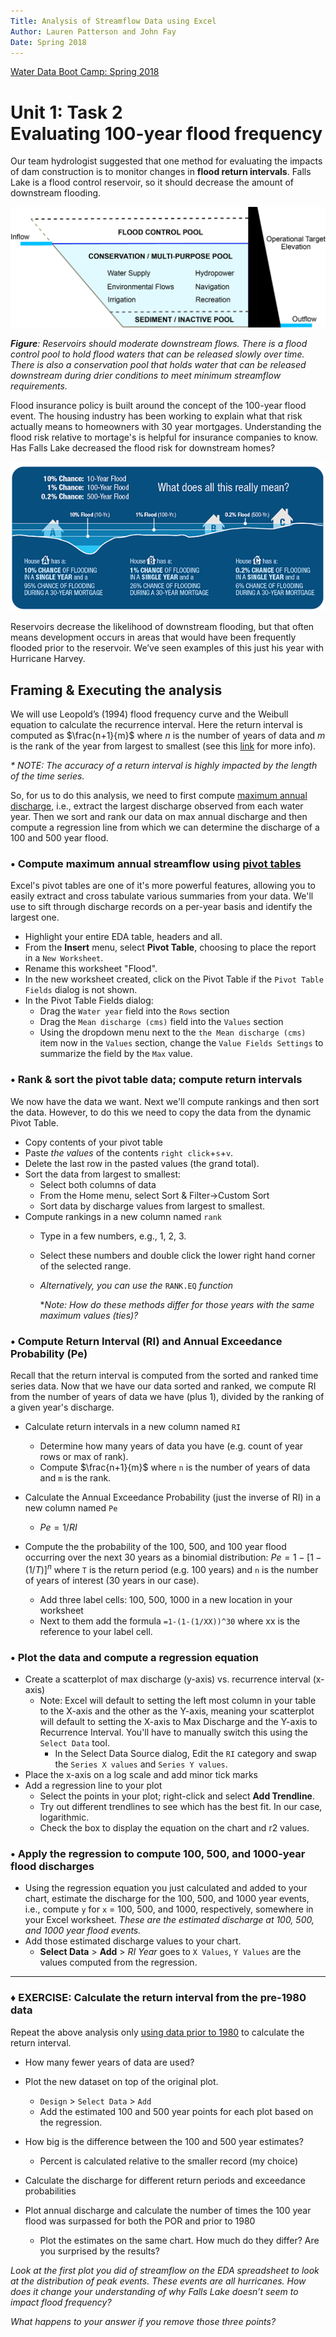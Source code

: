 ```yaml
---
Title: Analysis of Streamflow Data using Excel
Author: Lauren Patterson and John Fay
Date: Spring 2018
---
```


[Water Data Boot Camp: Spring 2018](./index.html)

# Unit 1: Task 2<br>Evaluating 100-year flood frequency

Our team hydrologist suggested that one method for evaluating the impacts of dam construction is to monitor changes in **flood return intervals**. Falls Lake is a flood control reservoir, so it should decrease the amount of downstream flooding.

 ![image3](media/image3.png)

***Figure**: Reservoirs should moderate downstream flows. There is a flood control pool to hold flood waters that can be released slowly over time. There is also a conservation pool that holds water that can be released downstream during drier conditions to meet minimum streamflow requirements.*



Flood insurance policy is built around the concept of the 100-year flood event. The housing industry has been working to explain what that risk actually means to homeowners with 30 year mortgages. Understanding the flood risk relative to mortage's is helpful for insurance companies to know. Has Falls Lake decreased the flood risk for downstream homes?

![image4](media/image4.png)

Reservoirs decrease the likelihood of downstream flooding, but that often means development occurs in areas that would have been frequently flooded prior to the reservoir. We’ve seen examples of this just his year with Hurricane Harvey.



## Framing & Executing the analysis

We will use Leopold’s (1994) flood frequency curve and the Weibull equation to calculate the recurrence interval. Here the return interval is computed as $\frac{n+1}{m}$ where $n$ is the number of years of data and $m$ is the rank of the year from largest to smallest (see this [link](https://en.wikipedia.org/wiki/Return_period) for more info). 	

*\* NOTE: The accuracy of a return interval is highly impacted by the length of the time series.*

So, for us to do this analysis, we need to first compute <u>maximum annual discharge</u>, i.e., extract the largest discharge observed from each water year. Then we sort and rank our data on max annual discharge and then compute a regression line from which we can determine the discharge of a 100 and 500 year flood. 

### • Compute maximum annual streamflow using <u>pivot tables</u>

Excel's pivot tables are one of it's more powerful features, allowing you to easily extract and cross tabulate various summaries from your data. We'll use to sift through discharge records on a per-year basis and identify the largest one. 

* Highlight your entire EDA table, headers and all.
* From the **Insert** menu, select **Pivot Table**, choosing to place the report in a `New Worksheet`.
* Rename this worksheet "Flood".
* In the new worksheet created, click on the Pivot Table if the `Pivot Table Fields` dialog is not shown. 
* In the Pivot Table Fields dialog:
  * Drag the `Water year` field into the `Rows` section
  * Drag the `Mean discharge (cms)` field into the `Values` section
  * Using the dropdown menu next to the `the Mean discharge (cms)` item now in the `Values` section, change the `Value Fields Settings` to summarize the field by the `Max` value.  

### • Rank & sort the pivot table data; compute return intervals 

We now have the data we want. Next we'll compute rankings and then sort the data. However, to do this we need to copy the data from the dynamic Pivot Table.

* Copy contents of your pivot table
* Paste *the values* of the contents `right click`+`s`+`v`.
* Delete the last row in the pasted values (the grand total).
* Sort the data from largest to smallest: 
  * Select both columns of data
  * From the Home menu, select Sort & Filter->Custom Sort 
  * Sort data by discharge values from largest to smallest. 
* Compute rankings in a new column named `rank`
  * Type in a few numbers, e.g., 1, 2, 3.

  * Select these numbers and double click the lower right hand corner of the selected range.

  * *Alternatively, you can use the* `RANK.EQ` *function*

    **Note: How do these methods differ for those years with the same maximum values (ties)?*

### • Compute Return Interval (RI) and Annual Exceedance Probability (Pe) 

Recall that the return interval is computed from the sorted and ranked time series data. Now that we have our data sorted and ranked, we compute RI from the number of years of data we have (plus 1), divided by the ranking of a given year's discharge. 

* Calculate return intervals in a new column named `RI`
  * Determine how many years of data you have (e.g. count of year rows or max of rank).
  * Compute  $\frac{n+1}{m}$ where `n` is the number of years of data and `m` is the rank.


* Calculate the Annual Exceedance Probability (just the inverse of RI) in a new column named `Pe`
  * $Pe = 1/RI$
* Compute the the probability of the 100, 500, and 100 year flood occurring over the next 30 years as a binomial distribution: $Pe =1 - [1-(1/T)]^n$ where `T` is the return period (e.g. 100 years) and `n` is the number of years of interest (30 years in our case).
  * Add three label cells: 100, 500, 1000 in a new location in your worksheet
  * Next to them add the formula `=1-(1-(1/XX))^30` where xx is the reference to your label cell. 

### • Plot the data and compute a regression equation

* Create a scatterplot of max discharge (y-axis) vs. recurrence interval (x-axis)
  * Note: Excel will default to setting the left most column in your table to the X-axis and the other as the Y-axis, meaning your scatterplot will default to setting the X-axis to Max Discharge and the Y-axis to Recurrence Interval. You'll have to manually switch this using the `Select Data` tool. 
    * In the Select Data Source dialog, Edit the `RI` category and swap the `Series X values` and `Series Y values`.
* Place the x-axis on a log scale and add minor tick marks
* Add a regression line to your plot
  * Select the points in your plot; right-click and select **Add Trendline**.
  * Try out different trendlines to see which has the best fit. In our case, logarithmic.
  * Check the box to display the equation on the chart and r2 values.

### • Apply the regression to compute 100, 500, and 1000-year flood discharges

* Using the regression equation you just calculated and added to your chart, estimate the discharge for the 100, 500, and 1000 year events, i.e., compute `y` for `x` = 100, 500, and 1000, respectively, somewhere in your Excel worksheet. *These are the estimated discharge at 100, 500, and 1000 year flood events.* 
* Add those estimated discharge values to your chart. 
  * **Select Data** > **Add** > *RI Year* goes to `X Values`, `Y Values` are the values computed from the regression.

---

### ♦ EXERCISE: Calculate the return interval from the pre-1980 data

Repeat the above analysis only <u>using data prior to 1980</u> to calculate the return interval.

* How many fewer years of data are used?


* Plot the new dataset on top of the original plot.
  * `Design` > `Select Data` > `Add`
  * Add the estimated 100 and 500 year points for each plot based on the regression.
* How big is the difference between the 100 and 500 year estimates?
  * Percent is calculated relative to the smaller record (my choice)
* Calculate the discharge for different return periods and exceedance probabilities
* Plot annual discharge and calculate the number of times the 100 year flood was surpassed for both the POR and prior to 1980
  * Plot the estimates on the same chart. How much do they differ? Are you surprised by the results?

*Look at the first plot you did of streamflow on the EDA spreadsheet to look at the distribution of peak events. These events are all hurricanes. How does it change your understanding of why Falls Lake doesn’t seem to impact flood frequency?* 

*What happens to your answer if you remove those three points?*

